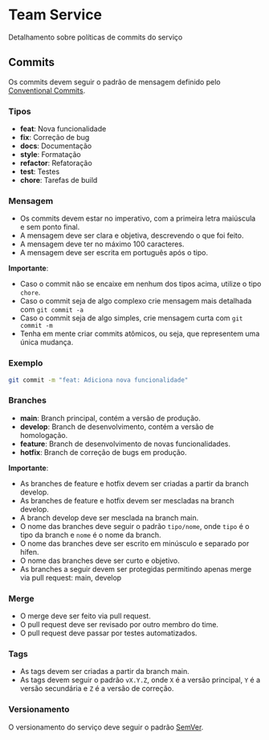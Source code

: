 # Team Service

Detalhamento sobre políticas de commits do serviço

## Commits

Os commits devem seguir o padrão de mensagem definido pelo [Conventional Commits](https://www.conventionalcommits.org/).

### Tipos

- **feat**: Nova funcionalidade
- **fix**: Correção de bug
- **docs**: Documentação
- **style**: Formatação
- **refactor**: Refatoração
- **test**: Testes
- **chore**: Tarefas de build

### Mensagem

- Os commits devem estar no imperativo, com a primeira letra maiúscula e sem ponto final.
- A mensagem deve ser clara e objetiva, descrevendo o que foi feito.
- A mensagem deve ter no máximo 100 caracteres.
- A mensagem deve ser escrita em português após o tipo.

**Importante**:

- Caso o commit não se encaixe em nenhum dos tipos acima, utilize o tipo `chore`.
- Caso o commit seja de algo complexo crie mensagem mais detalhada com `git commit -a`
- Caso o commit seja de algo simples, crie mensagem curta com `git commit -m`
- Tenha em mente criar commits atômicos, ou seja, que representem uma única mudança.

### Exemplo

```bash
git commit -m "feat: Adiciona nova funcionalidade"
```

### Branches

- **main**: Branch principal, contém a versão de produção.
- **develop**: Branch de desenvolvimento, contém a versão de homologação.
- **feature**: Branch de desenvolvimento de novas funcionalidades.
- **hotfix**: Branch de correção de bugs em produção.

**Importante**:

- As branches de feature e hotfix devem ser criadas a partir da branch develop.
- As branches de feature e hotfix devem ser mescladas na branch develop.
- A branch develop deve ser mesclada na branch main.
- O nome das branches deve seguir o padrão `tipo/nome`, onde `tipo` é o tipo da branch e `nome` é o nome da branch.
- O nome das branches deve ser escrito em minúsculo e separado por hífen.
- O nome das branches deve ser curto e objetivo.
- As branches a seguir devem ser protegidas permitindo apenas merge via pull request: main, develop

### Merge

- O merge deve ser feito via pull request.
- O pull request deve ser revisado por outro membro do time.
- O pull request deve passar por testes automatizados.

### Tags

- As tags devem ser criadas a partir da branch main.
- As tags devem seguir o padrão `vX.Y.Z`, onde `X` é a versão principal, `Y` é a versão secundária e `Z` é a versão de correção.

### Versionamento

O versionamento do serviço deve seguir o padrão [SemVer](https://semver.org/).
